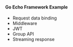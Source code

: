 #### Go Echo Framework Example

- Request data binding
- Middleware
- JWT
- Group API
- Streaming response